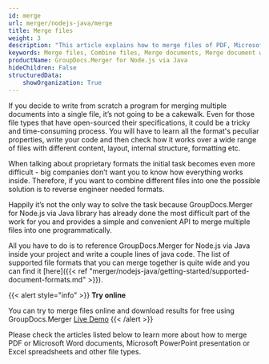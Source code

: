```yaml
---
id: merge
url: merger/nodejs-java/merge
title: Merge files
weight: 3
description: "This article explains how to merge files of PDF, Microsoft Word, Excel and PowerPoint and other formats using GroupDocs.Merger for Node.js via Java API."
keywords: Merge files, Combine files, Merge documents, Merge document with GroupDocs.Merger for Node.js via Java
productName: GroupDocs.Merger for Node.js via Java
hideChildren: False
structuredData:
    showOrganization: True
---
```


If you decide to write from scratch a program for merging multiple documents into a single file, it’s not going to be a cakewalk. Even for those file types that have open-sourced their specifications, it could be a tricky and time-consuming process. You will have to learn all the format's peculiar properties, write your code and then check how it works over a wide range of files with different content, layout, internal structure, formatting etc.

When talking about proprietary formats the initial task becomes even more difficult - big companies don’t want you to know how everything works inside. Therefore, if you want to combine different files into one the possible solution is to reverse engineer needed formats.

Happily it’s not the only way to solve the task because GroupDocs.Merger for Node.js via Java library has already done the most difficult part of the work for you and provides a simple and convenient API to merge multiple files into one programmatically.

All you have to do is to reference GroupDocs.Merger for Node.js via Java inside your project and write a couple lines of java code. The list of supported file formats that you can merge together is quite wide and you can find it [here]({{< ref "merger/nodejs-java/getting-started/supported-document-formats.md" >}}).
  
{{< alert style="info" >}}
**Try online**  
  
You can try to merge files online and download results for free using GroupDocs.Merger [Live Demo](https://products.groupdocs.app/merger)
{{< /alert >}}

Please check the articles listed below to learn more about how to merge PDF or Microsoft Word documents, Microsoft PowerPoint presentation or Excel spreadsheets and other file types.
